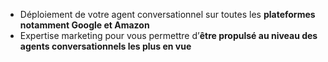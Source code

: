  - Déploiement de votre agent conversationnel sur toutes les **plateformes notamment Google et Amazon**
 - Expertise marketing pour vous permettre d’**être propulsé au niveau des agents conversationnels les plus en vue**